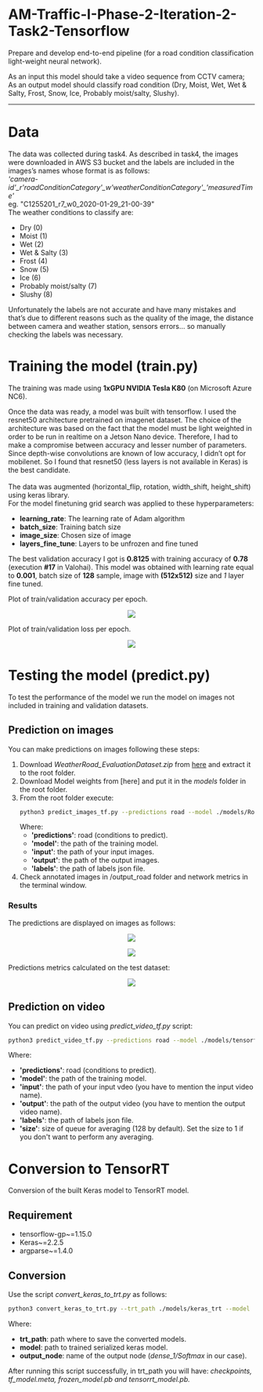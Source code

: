 # AM-Traffic-I-Phase-2-Iteration-2-Task2-Tensorflow

Prepare and develop end-to-end pipeline (for a road condition classification light-weight neural network).

As an input this model should take a video sequence from CCTV camera; As an output model should classify road condition (Dry, Moist, Wet, Wet & Salty, Frost, Snow, Ice, Probably moist/salty, Slushy).

-------------------------------------------------------------------------------------------------------------------------------

# Data
The data was collected during task4. As described in task4, the images were downloaded in AWS S3 bucket and the labels are included in the images’s names whose format is as follows:<br/>
 *'camera-id'\_r'roadConditionCategory'\_w'weatherConditionCategory'\_'measuredTime'*<br/>
 eg. "C1255201_r7_w0_2020-01-29_21-00-39"<br/>
 The weather conditions to classify are:<br/>
 * Dry (0)
 * Moist (1)
 * Wet (2)
 * Wet & Salty (3)
 * Frost (4)
 * Snow (5)
 * Ice (6)
 * Probably moist/salty (7)
 * Slushy (8)
 
Unfortunately the labels are not accurate and have many mistakes and that’s due to different reasons such as the quality of the image, the distance between camera and weather station, sensors errors… so manually checking the labels was necessary. 
# Training the model (train.py)
The training was made using **1xGPU NVIDIA Tesla K80** (on Microsoft Azure NC6).

Once the data was ready, a model was built with tensorflow. I used the resnet50 architecture pretrained on imagenet dataset. The choice of the architecture was based on the fact that the model must be light weighted in order to be run in realtime on a Jetson Nano device. Therefore, I had to make a compromise between accuracy and lesser number of parameters. Since depth-wise convolutions are known of low accuracy, I didn’t opt for mobilenet. So I found that resnet50 (less layers is not available in Keras) is the best candidate.<br/>  
The data was augmented (horizontal_flip, rotation, width_shift, height_shift) using keras library.<br/>
For the model finetuning grid search was applied to these hyperparameters:
* **learning_rate**: The learning rate of Adam algorithm
* **batch_size**: Training batch size
* **image_size**: Chosen size of image
* **layers_fine_tune**: Layers to be unfrozen and fine tuned

The best validation accuracy I got is **0.8125** with training accuracy of **0.78** (execution **#17** in Valohai). 
This model was obtained with learning rate equal to **0.001**, batch size of **128** sample, image with **(512x512)** size and *1* layer fine tuned.

Plot of train/validation accuracy per epoch.
<p align="center">
  <img src="figures/task2_acc_train_val.png">
</p>

Plot of train/validation loss per epoch.
<p align="center">
  <img src="figures/task2_loss_train_val.png">
</p>

# Testing the model (predict.py)
To test the performance of the model we run the model on images not included in training and validation datasets.
## Prediction on images
You can make predictions on images following these steps:
1. Download *WeatherRoad_EvaluationDataset.zip* from [here](https://drive.google.com/open?id=1MDuIcb1pNqmTAYhkhY_5IegAgPL0dnkH) and extract it to the root folder.
2. Download Model weights from [here] and put it in the *models* folder in the root folder.
3. From the root folder execute:
   ```sh
   python3 predict_images_tf.py --predictions road --model ./models/RoadCondi.h5 --input ./WeatherRoad_EvaluationDataset/road --output ./output_road --labels ./road_labels.json
   ```
    Where:
     * **'predictions'**: road (conditions to predict).
     * **'model'**: the path of the training model.
     * **'input'**: the path of your input images.
     * **'output'**: the path of the output images.
     * **'labels'**: the path of labels json file.
4. Check annotated images in /output_road folder and network metrics in the terminal window.

### Results
The predictions are displayed on images as follows:

<p align="center">
  <img src="figures/C0150701_r0_w0_2020-02-26_11-56-51.jpg">
</p>

<p align="center">
  <img src="figures/C0150803_r0_w0_2020-02-24_08-24-58.jpg">
</p>

Predictions metrics calculated on the test dataset:

<p align="center">
  <img src="figures/class_report_tf.png">
</p>

## Prediction on video
You can predict on video using *predict_video_tf.py* script:
```sh
python3 predict_video_tf.py --predictions road --model ./models/tensorflow/RoadCondi.h5 --input ./test_video.mp4 --labels ./road_labels.json --output ./output_road/road_conditions.avi --size 1
```
Where:
* **'predictions'**: road (conditions to predict).
* **'model'**: the path of the training model.
* **'input'**: the path of your input vdeo (you have to mention the input video name).
* **'output'**: the path of the output video (you have to mention the output video name).
* **'labels'**: the path of labels json file.
* **'size'**: size of queue for averaging (128 by default). Set the size to 1 if you  don't want to perform any averaging.
# Conversion to TensorRT
Conversion of the built Keras model to TensorRT model.
## Requirement
* tensorflow-gp~=1.15.0
* Keras~=2.2.5
* argparse~=1.4.0
## Conversion
Use the script *convert_keras_to_trt.py* as follows:
```sh
python3 convert_keras_to_trt.py --trt_path ./models/keras_trt --model ./models/tensorflow/RoadCondi.h5 --output_node dense_1/Softmax
```
Where:
* **trt_path**: path where to save the converted models.
* **model**: path to trained serialized keras model.
* **output_node**:  name of the output node (*dense_1/Softmax* in our case).

After running this script successfully, in trt_path you will have:
*checkpoints, tf_model.meta, frozen_model.pb and tensorrt_model.pb.* 
